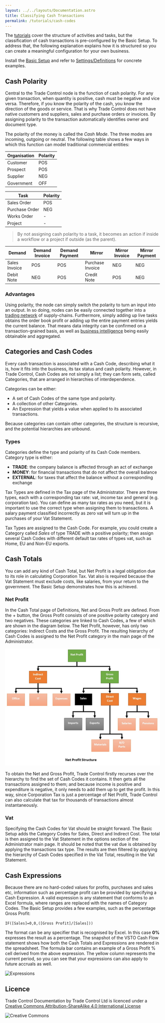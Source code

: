 ```yaml
---
layout: ../../layouts/Documentation.astro
title: Classifying Cash Transactions
permalink: /tutorials/cash-codes
---
```


The [tutorials](/tutorials/manufacturing) cover the structure of activities and tasks, but the classification of cash transactions is pre-configured by the Basic Setup. To address that, the following explanation explains how it is structured so you can create a meaningful configuration for your own business. 

Install the [Basic Setup](/tutorials/installing-sqlnode#basic-setup) and refer to [Settings/Definitions](/tutorials/services#definitions) for concrete examples.

## Cash Polarity

Central to the Trade Control node is the function of cash polarity. For any given transaction, when quantity is positive, cash must be negative and vice versa. Therefore, if you know the polarity of the cash, you know the direction of the goods or service. That is why Trade Control does not have native customers and suppliers, sales and purchase orders or invoices. By assigning polarity to the transaction automatically identifies owner and document type.

The polarity of the money is called the _Cash Mode_. The three modes are incoming, outgoing or neutral. The following table shows a few ways in which this function can model traditional commercial entities:

Organisation | Polarity
-- | --
Customer | POS
Prospect | POS
Supplier | NEG
Government | OFF

Task | Polarity
-- | --
Sales Order | POS
Purchase Order | NEG
Works Order | -
Project | -

> By not assigning cash polarity to a task, it becomes an action if inside a workflow or a project if outside (as the parent).

Demand | Demand Invoice | Demand Payment | Mirror | Mirror Invoice | Mirror Payment
-- | -- | -- | -- | -- | --
Sales Invoice | POS | POS | Purchase Invoice | NEG | NEG
Debit Note | NEG | POS | Credit Note | POS | NEG


### Advantages

Using polarity, the node can simply switch the polarity to turn an input into an output. In so doing, nodes can be easily connected together into a [trading network](network_overview) of supply-chains. Furthermore, simply adding up live tasks obtains the order book profit or adding up the entire payment entries yields the current balance. That means data integrity can be confirmed on a transaction-grained basis, as well as [business intelligence](/tutorials/powerbi) being easily obtainable and aggregated.

## Categories and Cash Codes

Every cash transaction is associated with a Cash Code, describing what it is, how it fits into the business, its tax status and cash polarity.  However, in Trade Control, Cash Codes are not simply a list; they can form sets, called Categories, that are arranged in hierarchies of interdependence. 

Categories can be either:

- A set of Cash Codes of the same type and polarity.
- A collection of other Categories.
- An Expression that yields a value when applied to its associated transactions. 

Because categories can contain other categories, the structure is recursive, and the potential hierarchies are unbound. 

### Types

Categories define the type and polarity of its Cash Code members. Category type is either:

-	**TRADE**: the company balance is affected through an act of exchange
-	**MONEY**: for financial transactions that do not affect the overall balance
-	**EXTERNAL**: for taxes that affect the balance without a corresponding exchange

Tax Types are defined in the Tax page of the Administrator. There are three types, each with a corresponding tax rate: vat, income tax and general (e.g. corporation tax).  You can define as many tax rates as you need, but it is important to use the correct type when assigning them to transactions. A salary payment classified incorrectly as zero vat will turn up in the purchases of your Vat Statement. 

Tax Types are assigned to the Cash Code. For example, you could create a Category called _Sales_ of type TRADE with a positive polarity; then assign several Cash Codes with different default tax rates of types vat, such as Home, EU and Non-EU exports.

## Cash Totals

You can add any kind of Cash Total, but Net Profit is a legal obligation due to its role in calculating Corporation Tax. Vat also is required because the Vat Statement must exclude costs, like salaries, from your return to the government. The Basic Setup demonstrates how this is achieved. 

### Net Profit

In the Cash Total page of Definitions, Net and Gross Profit are defined. From the + button, the Gross Profit consists of one positive polarity category and two negatives. These categories are linked to Cash Codes, a few of which are shown in the diagram below. The Net Profit, however, has only two categories: Indirect Costs and the Gross Profit. The resulting hierarchy of Cash Codes is assigned to the Net Profit category in the main page of the Administrator.

![Net Profit](/images/cash_net_profit.jpg)

To obtain the Net and Gross Profit, Trade Control firstly recurses over the hierarchy to find the set of Cash Codes it contains. It then gets all the transactions assigned to them; and because income is positive and expenditure is negative, it only needs to add them up to get the profit. In this way, since Corporation Tax is just a percentage of Net Profit, Trade Control can also calculate that tax for thousands of transactions almost instantaneously. 

### Vat

Specifying the Cash Codes for Vat should be straight forward. The Basic Setup adds the Category Codes for Sales, Direct and Indirect Cost. The total is then assigned to the Vat Statement in the options section of the Administrator main page.  It should be noted that the vat due is obtained by applying the transactions tax type. The results are then filtered by applying the hierarchy of Cash Codes specified in the Vat Total, resulting in the Vat Statement.

## Cash Expressions

Because there are no hard-coded values for profits, purchases and sales etc, information such as percentage profit can be provided by specifying a Cash Expression. A valid expression is any statement that conforms to an Excel formula, where ranges are replaced with the names of Category Codes. The Basic Setup provides a few examples, such as the percentage Gross Profit: 

``` IF([Sales]=0,0,([Gross Profit]/[Sales])) ```

The format can be any specifier that is recognised by Excel. In this case **0%** expresses the result as a percentage. The snapshot of the VSTO Cash Flow statement shows how both the Cash Totals and Expressions are rendered in the spreadsheet. The formula bar contains an example of a Gross Profit % cell derived from the above expression. The yellow column represents the current period, so you can see that your expressions can also apply to future accruals as well. 

![Expressions](/images//cash_expressions.jpg)

## Licence

Trade Control Documentation by Trade Control Ltd is licenced under a [Creative Commons Attribution-ShareAlike 4.0 International License](http://creativecommons.org/licenses/by-sa/4.0/) 

![Creative Commons](https://i.creativecommons.org/l/by-sa/4.0/88x31.png) 

